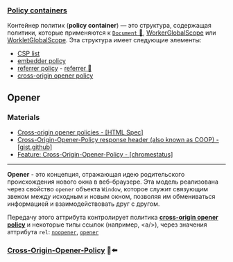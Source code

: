 ### [Policy containers](https://html.spec.whatwg.org/multipage/browsers.html#policy-containers)

Контейнер политик (**policy container**) — это структура, содержащая политики, которые применяются к [`Document` 📂](../document.md), [WorkerGlobalScope](https://html.spec.whatwg.org/multipage/workers.html#workerglobalscope) или [WorkletGlobalScope](https://html.spec.whatwg.org/multipage/worklets.html#workletglobalscope). Эта структура имеет следующие элементы:

- [CSP list](https://w3c.github.io/webappsec-csp/#csp-list)
- [embedder policy](https://html.spec.whatwg.org/multipage/browsers.html#embedder-policy)
- [referrer policy](https://w3c.github.io/webappsec-referrer-policy/#referrer-policy) - [referrer 📂](../../../../../communication/http/topics/referrer.md)
- [cross-origin opener policy](https://html.spec.whatwg.org/multipage/browsers.html#cross-origin-opener-policy)

## Opener

### Materials

- [Cross-origin opener policies - [HTML Spec]](https://html.spec.whatwg.org/multipage/browsers.html#cross-origin-opener-policies)
- [Cross-Origin-Opener-Policy response header (also known as COOP) - [gist.github]](https://gist.github.com/annevk/6f2dd8c79c77123f39797f6bdac43f3e)
- [Feature: Cross-Origin-Opener-Policy - [chromestatus]](https://chromestatus.com/feature/5432089535053824)

___

**Opener** - это концепция, отражающая идею родительского происхождения нового окна в веб-браузере. Эта модель реализована через свойство `opener` объекта `Window`, которое служит связующим звеном между исходным и новым окном, позволяя им обмениваться информацией и взаимодействовать друг с другом.

Передачу этого аттрибута контролирует политика [**cross-origin opener policy**](https://html.spec.whatwg.org/multipage/browsers.html#cross-origin-opener-policy) и некоторые типы ссылок (например, <а/>), через значения аттрибута `rel`: [`noopener`](https://html.spec.whatwg.org/multipage/links.html#link-type-noopener), [`opener`](https://html.spec.whatwg.org/multipage/links.html#link-type-opener)

### [Cross-Origin-Opener-Policy](https://html.spec.whatwg.org/multipage/browsers.html#cross-origin-opener-policies) 🎩⬅️
